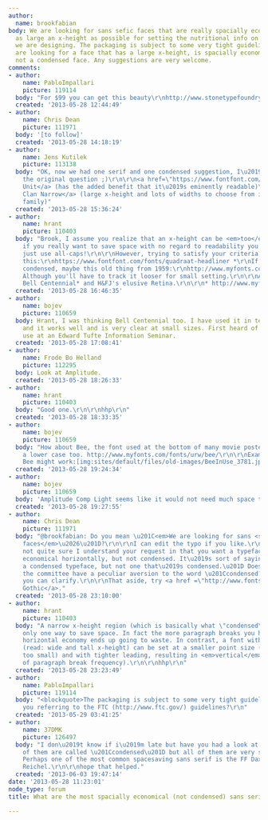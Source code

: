 ```yaml
---
author:
  name: brookfabian
body: We are looking for sans sefic faces that are really spacially economical with
  as large an x-height as possible for setting the nutritional info on some food packaging
  we are designing. The packaging is subject to some very tight guidelines and we
  are looking for a face that has a large x-height, is spacially economical but is
  not a condensed face. Any suggestions are very welcome.
comments:
- author:
    name: PabloImpallari
    picture: 119114
  body: "For $99 you can get this beauty\r\nhttp://www.stonetypefoundry.com/sfploverview.html#About"
  created: '2013-05-28 12:44:49'
- author:
    name: Chris Dean
    picture: 111971
  body: '[to follow]'
  created: '2013-05-28 14:18:19'
- author:
    name: Jens Kutilek
    picture: 113138
  body: "OK, now we had one serif and one condensed suggestion, I\u2019ll try to answer
    the original question ;)\r\n\r\n<a href=\"https://www.fontfont.com/fonts/unit\">FF
    Unit</a> (has the added benefit that it\u2019s eminently readable)\r\n<a href=\"https://www.fontfont.com/fonts/clan/narrow-book\">FF
    Clan Narrow</a> (large x-height and lots of widths to choose from in the Clan
    family)"
  created: '2013-05-28 15:36:24'
- author:
    name: hrant
    picture: 110403
  body: "Brook, I assume you realize that an x-height can be <em>too</em> big. So
    if you really want to save space with no regard to readability you might as well
    just use all-caps!\r\n\r\nHowever, trying to satisfy your criteria, I would recommend
    this:\r\nhttps://www.fontfont.com/fonts/quadraat-headliner *\r\nIf that's too
    condensed, maybe this old thing from 1959:\r\nhttp://www.myfonts.com/fonts/wordshape/adora/\r\n\r\n*
    Although you'll have to track it looser for small setting.\r\n\r\nAlso consider
    Bell Centennial* and H&FJ's elusive Retina.\r\n\r\n* http://www.myfonts.com/fonts/bitstream/bell-centennial/\r\n\r\nhhp\r\n"
  created: '2013-05-28 16:46:35'
- author:
    name: bojev
    picture: 110659
  body: Hrant, I was thinking Bell Centennial too. I have used it in text settings
    and it works well and is very clear at small sizes. First heard of it for text
    use at an Edward Tufte Information Seminar.
  created: '2013-05-28 17:08:41'
- author:
    name: Frode Bo Helland
    picture: 112295
  body: Look at Amplitude.
  created: '2013-05-28 18:26:33'
- author:
    name: hrant
    picture: 110403
  body: "Good one.\r\n\r\nhhp\r\n"
  created: '2013-05-28 18:33:35'
- author:
    name: bojev
    picture: 110659
  body: "How about Bee, the font used at the bottom of many movie posters - it has
    a lower case too. http://www.myfonts.com/fonts/urw/bee/\r\n\r\nExample of how
    Bee might work:[img:sites/default/files/old-images/BeeInUse_3781.jpg]"
  created: '2013-05-28 19:24:34'
- author:
    name: bojev
    picture: 110659
  body: 'Amplitude Comp Light seems like it would not need much space to work - '
  created: '2013-05-28 19:27:55'
- author:
    name: Chris Dean
    picture: 111971
  body: "@brookfabian: Do you mean \u201C<em>We are looking for sans <strong>serif</strong>
    faces</em>\u2026\u201D?\r\n\r\nI can edit the typo if you like.\r\n\r\nI\u2019m
    not quite sure I understand your request in that you want a typeface that is spatially
    economical horizontally, but not condensed. It\u2019s sort of saying \u201CI want
    a condensed typeface, but not one that\u2019s condensed.\u201D Does a client on
    the committee have a peculiar aversion to the word \u201Ccondensed?\u201D Perhaps
    you can clarify.\r\n\r\nThat aside, try <a href =\"http://www.fontshop.com/fonts/downloads/urw/urw_news_gothic_ot/mix>News
    Gothic</a>."
  created: '2013-05-28 23:10:00'
- author:
    name: hrant
    picture: 110403
  body: "A narrow x-height region (which is basically what \"condensed\" means) is
    only one way to save space. In fact the more paragraph breaks you have the more
    horizontal economy ends up going to waste. In contrast, a font with short extenders
    (read: wide and tall x-height) can be set at a smaller point size (without looking
    too small) and with tighter leading, resulting in <em>vertical</em> economy (irrespective
    of paragraph break frequency).\r\n\r\nhhp\r\n"
  created: '2013-05-28 23:23:49'
- author:
    name: PabloImpallari
    picture: 119114
  body: "<blockquote>The packaging is subject to some very tight guidelines</blockquote>\r\nAre
    you referring to the FTC (http://www.ftc.gov/) guidelines?\r\n"
  created: '2013-05-29 03:41:25'
- author:
    name: 37DMK
    picture: 126497
  body: "I don\u2019t know if i\u2019m late but have you had a look at these?\r\nhttp://www.myfonts.com/fonts/redrooster/creighton-pro/\r\nhttp://www.myfonts.com/fonts/fontbureau/amplitude/\r\nhttp://www.myfonts.com/fonts/lucasfonts/taz/regular/\r\n\r\nnone
    of them are called \u201Ccondensed\u201D but all of them are very spacesaving.
    Perhaps one of the most common spacesaving sans serif is the FF Dax from Hans
    Reichel.\r\n\r\nhope that helped."
  created: '2013-06-03 19:47:14'
date: '2013-05-28 11:23:01'
node_type: forum
title: What are the most spacially economical (not condensed) sans serif faces?

---
```


